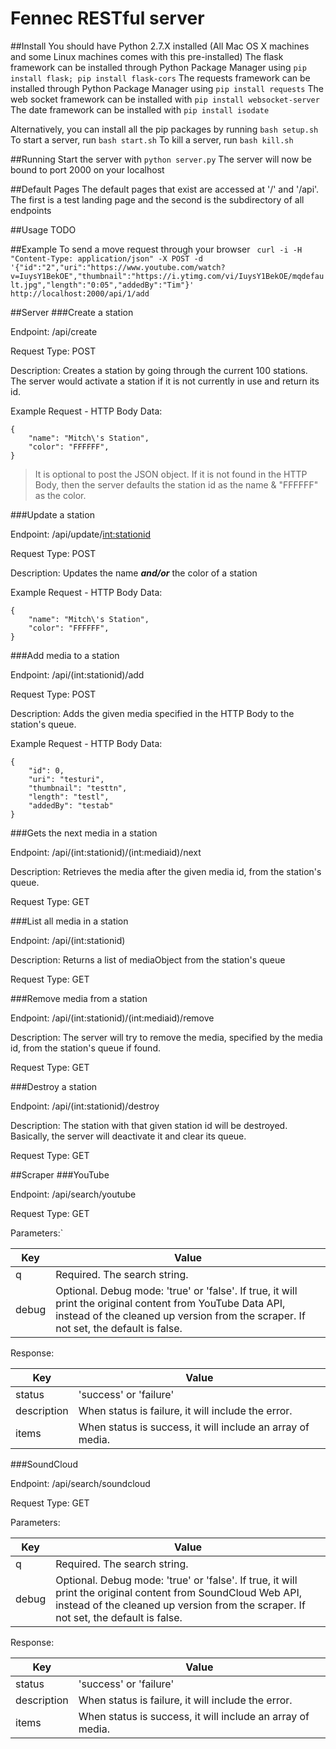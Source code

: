 # Fennec RESTful server

##Install
You should have Python 2.7.X installed (All Mac OS X machines and some Linux machines comes with this pre-installed)
The flask framework can be installed through Python Package Manager using ```pip install flask; pip install flask-cors```
The requests framework can be installed through Python Package Manager using ```pip install requests```
The web socket framework can be installed with ```pip install websocket-server```
The date framework can be installed with ```pip install isodate```

Alternatively, you can install all the pip packages by running ```bash setup.sh```
To start a server, run ```bash start.sh```
To kill a server, run ```bash kill.sh```

##Running
Start the server with ```python server.py```
The server will now be bound to port 2000 on your localhost

##Default Pages
The default pages that exist are accessed at '/' and '/api'. The first is a test landing page and the second is the subdirectory of all endpoints

##Usage
TODO

##Example
To send a move request through your browser ``` curl -i -H "Content-Type: application/json" -X POST -d '{"id":"2","uri":"https://www.youtube.com/watch?v=IuysY1BekOE","thumbnail":"https://i.ytimg.com/vi/IuysY1BekOE/mqdefault.jpg","length":"0:05","addedBy":"Tim"}' http://localhost:2000/api/1/add```

##Server
###Create a station

Endpoint: /api/create

Request Type: POST

Description: Creates a station by going through the current 100 stations. The server would activate a station if it is not currently in use and return its id.

Example Request - HTTP Body Data: 
```
{
	"name": "Mitch\'s Station",
	"color": "FFFFFF",
}
```
> It is optional to post the JSON object. If it is not found in the HTTP Body, then the server defaults the station id as the name & "FFFFFF" as the color.

###Update a station

Endpoint: /api/update/<int:stationid>

Request Type: POST

Description: Updates the name ***and/or*** the color of a station

Example Request - HTTP Body Data: 
```
{
	"name": "Mitch\'s Station",
	"color": "FFFFFF",
}
```

###Add media to a station

Endpoint: /api/(int:stationid)/add

Request Type: POST

Description: Adds the given media specified in the HTTP Body to the station's queue.

Example Request - HTTP Body Data: 
```
{
	"id": 0,
	"uri": "testuri",
	"thumbnail": "testtn",
	"length": "testl",
	"addedBy": "testab"
}
```

###Gets the next media in a station

Endpoint: /api/(int:stationid)/(int:mediaid)/next

Description: Retrieves the media after the given media id, from the station's queue.

Request Type: GET

###List all media in a station

Endpoint: /api/(int:stationid)

Description: Returns a list of mediaObject from the station's queue

Request Type: GET

###Remove media from a station

Endpoint: /api/(int:stationid)/(int:mediaid)/remove

Description: The server will try to remove the media, specified by the media id, from the station's queue if found.

Request Type: GET

###Destroy a station

Endpoint: /api/(int:stationid)/destroy

Description: The station with that given station id will be destroyed. Basically, the server will deactivate it and clear its queue.

Request Type: GET


##Scraper
###YouTube

Endpoint: /api/search/youtube

Request Type: GET

Parameters:`

| Key | Value                                                                      |
|-----|----------------------------------------------------------------------------|
| q   | Required. The search string.                                               |
| debug | Optional. Debug mode: 'true' or 'false'. If true, it will print the original content from YouTube Data API, instead of the cleaned up version from the scraper. If not set, the default is false. |

Response:

| Key         | Value                                                      |
|-------------|------------------------------------------------------------|
| status      | 'success' or 'failure'                                     |
| description | When status is failure, it will include the error.         |
| items       | When status is success, it will include an array of media. |

###SoundCloud

Endpoint: /api/search/soundcloud

Request Type: GET

Parameters:

| Key | Value                                                                      |
|-----|----------------------------------------------------------------------------|
| q   | Required. The search string.                                               |
| debug | Optional. Debug mode: 'true' or 'false'. If true, it will print the original content from SoundCloud Web API, instead of the cleaned up version from the scraper. If not set, the default is false. |

Response:

| Key         | Value                                                      |
|-------------|------------------------------------------------------------|
| status      | 'success' or 'failure'                                     |
| description | When status is failure, it will include the error.         |
| items       | When status is success, it will include an array of media. |
